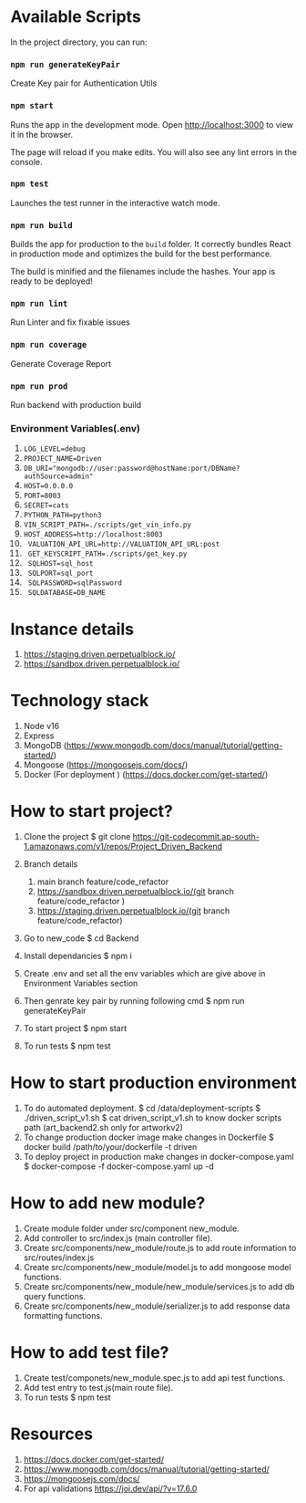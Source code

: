 # Available Scripts

In the project directory, you can run:

### `npm run generateKeyPair`

Create Key pair for Authentication Utils

### `npm start`

Runs the app in the development mode.
Open [http://localhost:3000](http://localhost:3000) to view it in the browser.

The page will reload if you make edits.
You will also see any lint errors in the console.

### `npm test`

Launches the test runner in the interactive watch mode.

### `npm run build`

Builds the app for production to the `build` folder.
It correctly bundles React in production mode and optimizes the build for the best performance.

The build is minified and the filenames include the hashes.
Your app is ready to be deployed!

### `npm run lint`

Run Linter and fix fixable issues

### `npm run coverage`

Generate Coverage Report

### `npm run prod`

Run backend with production build

### Environment Variables(.env)

1. `LOG_LEVEL=debug`
2. `PROJECT_NAME=Driven`
3. `DB_URI="mongodb://user:password@hostName:port/DBName?authSource=admin"`
4. `HOST=0.0.0.0`
5. `PORT=8003`
6. `SECRET=cats`
7. `PYTHON_PATH=python3`
8. `VIN_SCRIPT_PATH=./scripts/get_vin_info.py`
9. `HOST_ADDRESS=http://localhost:8003`
10. ` VALUATION_API_URL=http://VALUATION_API_URL:post`
11. ` GET_KEYSCRIPT_PATH=./scripts/get_key.py`
12. ` SQLHOST=sql_host`
13. ` SQLPORT=sql_port`
14. ` SQLPASSWORD=sqlPassword`
15. ` SQLDATABASE=DB_NAME`

# Instance details

1. https://staging.driven.perpetualblock.io/
2. https://sandbox.driven.perpetualblock.io/

# Technology stack

1. Node v16
2. Express
3. MongoDB (https://www.mongodb.com/docs/manual/tutorial/getting-started/)
4. Mongoose (https://mongoosejs.com/docs/)
5. Docker (For deployment ) (https://docs.docker.com/get-started/)

# How to start project?

1. Clone the project
   $ git clone https://git-codecommit.ap-south-1.amazonaws.com/v1/repos/Project_Driven_Backend
2. Branch details

   1. main branch feature/code_refactor
   2. https://sandbox.driven.perpetualblock.io/(git branch feature/code_refactor )
   3. https://staging.driven.perpetualblock.io/(git branch feature/code_refactor)

3. Go to new_code
   $ cd Backend
4. Install dependancies
   $ npm i
5. Create .env and set all the env variables which are give above in Environment Variables section
6. Then genrate key pair by running following cmd
   $ npm run generateKeyPair
7. To start project
   $ npm start
8. To run tests
   $ npm test

# How to start production environment

1. To do automated deployment.
   $ cd /data/deployment-scripts
   $ ./driven_script_v1.sh
   $ cat driven_script_v1.sh to know docker scripts path (art_backend2.sh only for artworkv2)
2. To change production docker image make changes in Dockerfile
   $ docker build /path/to/your/dockerfile -t driven
3. To deploy project in production make changes in docker-compose.yaml
   $ docker-compose -f docker-compose.yaml up -d

# How to add new module?

1. Create module folder under src/component new_module.
2. Add controller to src/index.js (main controller file).
3. Create src/components/new_module/route.js to add route information to src/routes/index.js
4. Create src/components/new_module/model.js to add mongoose model functions.
5. Create src/components/new_module/new_module/services.js to add db query functions.
6. Create src/components/new_module/serializer.js to add response data formatting functions.

# How to add test file?

1. Create test/componets/new_module.spec.js to add api test functions.
2. Add test entry to test.js(main route file).
3. To run tests
   $ npm test

# Resources

1. https://docs.docker.com/get-started/
2. https://www.mongodb.com/docs/manual/tutorial/getting-started/
3. https://mongoosejs.com/docs/
4. For api validations https://joi.dev/api/?v=17.6.0

